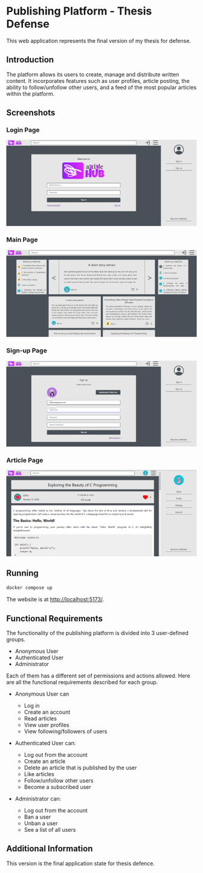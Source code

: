 # Publishing Platform - Thesis Defense

This web application represents the final version of my thesis for defense.

## Introduction

The platform allows its users to create, manage and distribute written content. It incorporates features such as user profiles, article posting, the ability to follow/unfollow other users, and a feed of the most popular articles within the platform.

## Screenshots

### Login Page

![login page](./frontend/screenshots/loginPage.png)

### Main Page

![main page](./frontend/screenshots/mainPage.png)

### Sign-up Page

![sign-up page](./frontend/screenshots/signupPage.png)

### Article Page

![article page](./frontend/screenshots/articlePage.png)

## Running

```bash
docker compose up
```

The website is at <http://localhost:5173/>.

## Functional Requirements

The functionality of the publishing platform is divided into 3 user-defined groups.

- Anonymous User
- Authenticated User
- Administrator

Each of them has a different set of permissions and actions allowed.
Here are all the functional requirements described for each group.

- Anonymous User can
  - Log in
  - Create an account
  - Read articles
  - View user profiles
  - View following/followers of users

- Authenticated User can:
  - Log out from the account
  - Create an article
  - Delete an article that is published by the user
  - Like articles
  - Follow/unfollow other users
  - Become a subscribed user

- Administrator can:
  - Log out from the account
  - Ban a user
  - Unban a user
  - See a list of all users

## Additional Information

This version is the final application state for thesis defence.
